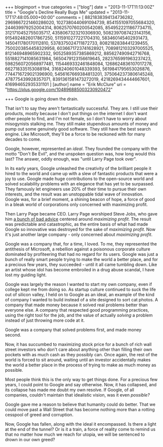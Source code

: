 +++
blogimport = true
categories = ["blog"]
date = "2013-11-17T11:13:00Z"
title = "Google's Decline Really Bugs Me"
updated = "2013-11-17T17:48:05.000+00:00"
comments = [ 8821838394134736282, 2969867221460286020, 1027380440691094739, 8541551097055684320, 244639979252004314, 8062570760200542085, 8549522211867734715, 3121710452755035717, 4358067323210306930, 5082397087423143156, 9154924826017867250, 5115910277221704310, 583460145402931473, 1450411780170112810, 5378375024711872733, 8082182838441239455, 7500203854458329958, 6036671723741628921, 7089812103297005525, 812146948965902332, 9052589357385869212, 885627490942716768, 5518827141085631984, 5650479123156619645, 2823765991963237423, 5982560720568977481, 1154469332461848084, 1268624836107017278, 662718335153088194, 3168240601048339393, 5619841795653026876, 7744716729021396900, 5456167669384813201, 3750642373806145248, 478775439928357071, 8391361581473272019, 4218269434444667601, 416994652935331101 ]
[author]
name = "Erik McClure"
uri = "https://plus.google.com/104896885003230920472"

+++
Google is going down the drain.

That isn't to say they aren't fantastically successful. They are. I still use their products, mostly because I don't put things on the internet I don't want other people to find, and I'm not female, so I don't have to worry about misogynists stalking me. They still make stupendous amounts of money and pump out some genuinely good software. They still have the best search engine. Like Microsoft, they'll be a force to be reckoned with for many decades to come.

Google, however, represented an *ideal*. They founded the company with the motto "Don't Be Evil", and the unspoken question was, how long would this last? The answer, oddly enough, was "until Larry Page took over".

In its early years, Google unleashed the creativity of the brilliant people it hired to the world and came up with a slew of fantastic products that were a joy to use. Google made huge contributions to the open-source world and solved scalability problems with an elegance that has yet to be surpassed. They famously let engineers use 20% of their time to pursue their own interests, and the result was an unstoppable tidal wave of innovation. Google was, for a brief moment, a shining beacon of hope, a force of good in a bleak world of corporations only concerned with maximizing profit.

Then Larry Page became CEO. Larry Page worshiped Steve Jobs, who gave him [a bunch of bad advice](http://googlesystem.blogspot.com/2011/10/how-steve-jobs-influenced-googles.html) centered around *maximizing profit*. The result was predictable and catastrophic, as the entire basis of what had made Google so innovative was destroyed for the sake of *maximizing profit*. Now it's just another large company - only concerned about *maximizing profit*.

Google was a company that, for a time, I loved. To me, they represented the antithesis of Microsoft, a rebellion against a poisonous corporate culture dominated by profiteering that had no regard for its users. Google was just a bunch of really smart people trying to make the world a better place, and for a precious few years, they succeeded - until it all came tumbling down. Like an artist whose idol has become embroiled in a drug abuse scandal, I have lost my guiding light.

Google was largely the reason I wanted to start my own company, even if college kept me from doing so. As startup culture continued to suck the life out of silicon valley, I held on to Google as an ideal, an example of the kind of company I wanted to build instead of a site designed to sort cat photos. A company that made money because it solved real problems better than everyone else. A company that respected good programming practices, using the right tool for the job, and the value of actually *solving* a problem instead of just throwing more code at it.

Google was a company that solved problems first, and made money second.

Now, it has succumbed to maximizing stock price for a bunch of rich wall street investors who don't care about anything other than filling their own pockets with as much cash as they possibly can. Once again, the rest of the world is forced to sit around, waiting until an investor accidentally makes the world a better place in the process of trying to make as much money as possible.

Most people think this is the only way to get things done. For a precious few years, I could point to Google and say otherwise. Now, it has collapsed, and its collapse has made me doubt my own resolve. If Google, of all companies, couldn't maintain that idealistic vision, was it even *possible?*

Google gave me a reason to believe that humanity could do better. That we could move past a Wall Street that has become nothing more than a rotting cesspool of greed and corruption.

Now, Google has fallen, along with the ideal it encompassed. Is there a light at the end of the tunnel? Or is it a train, a force of reality come to remind us that no matter how much we reach for utopia, we will be sentenced to drown in our own greed?
